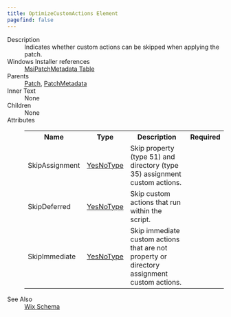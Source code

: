 ```yaml
---
title: OptimizeCustomActions Element
pagefind: false
---
```

<dl>
  <dt>Description</dt>
  <dd>Indicates whether custom actions can be skipped when applying the patch.</dd>
  <dt>Windows Installer references</dt>
  <dd>
    <a href="http://msdn.microsoft.com/library/aa370344.aspx" target="_blank">MsiPatchMetadata Table</a>
  </dd>
  <dt>Parents</dt>
  <dd>
    <a href="../patch/">Patch</a>, <a href="../patchmetadata/">PatchMetadata</a></dd>
  <dt>Inner Text</dt>
  <dd>None</dd>
  <dt>Children</dt>
  <dd>None</dd>
  <dt>Attributes</dt>
  <dd>
    <table cellspacing="0" cellpadding="0" class="schema">
      <tr>
        <th width="15%">Name</th>
        <th width="15%">Type</th>
        <th width="65%">Description</th>
        <th width="15%">Required</th>
      </tr>
      <tr>
        <td>SkipAssignment</td>
        <td><a href="../simple_type_yesnotype/">YesNoType</a></td>
        <td>Skip property (type 51) and directory (type 35) assignment custom actions.</td>
        <td>&nbsp;</td>
      </tr>
      <tr>
        <td>SkipDeferred</td>
        <td><a href="../simple_type_yesnotype/">YesNoType</a></td>
        <td>Skip custom actions that run within the script.</td>
        <td>&nbsp;</td>
      </tr>
      <tr>
        <td>SkipImmediate</td>
        <td><a href="../simple_type_yesnotype/">YesNoType</a></td>
        <td>Skip immediate custom actions that are not property or directory assignment custom actions.</td>
        <td>&nbsp;</td>
      </tr>
    </table>
  </dd>
  <dt>See Also</dt>
  <dd>
    <a href="../">Wix Schema</a>
  </dd>
</dl>
